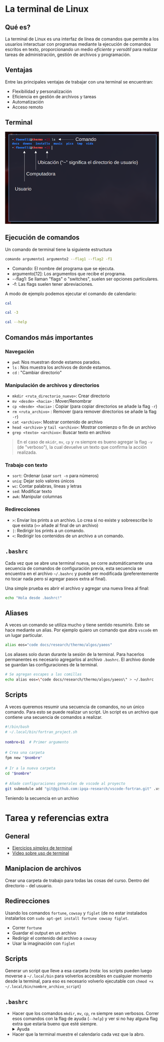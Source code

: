 # La terminal de Linux

## Qué es?

La terminal de Linux es una interfaz de línea de comandos que permite a los
usuarios interactuar con programas mediante la ejecución de comandos
escritos en texto, proporcionando un medio _eficiente y versátil_ para
realizar tareas de administración, gestión de archivos y programación.

## Ventajas

Entre las principales ventajas de trabajar con una terminal se encuentran:

- Flexibilidad y personalización
- Eficiencia en gestión de archivos y tareas
- Automatización
- Acceso remoto

## Terminal

![Terminal](figs/term_1.png)

## Ejecución de comandos

Un comando de terminal tiene la siguiente estructura

```bash
comando argumento1 argumento2 --flag1 --flag2 -f1
```
- Comando: El nombre del programa que se ejecuta.
- argumento[12]: Los argumentos que recibe el programa.
- --flag1: Se llaman "flags" o "switches", suelen ser opciones particulares.
- -f: Las flags suelen tener abreviaciones.


A modo de ejemplo podemos ejecutar el comando de calendario:

```bash
cal
```

```bash
cal -3
```

```bash
cal --help
```

## Comandos más importantes

### Navegación
- `pwd`: Nos muestran donde estamos parados.
- `ls` : Nos muestra los archivos de donde estamos.
- `cd` : "Cambiar directorio"

### Manipulación de archivos y directorios
- `mkdir <ruta_directorio_nuevo>`: Crear directorio
- `mv <desde> <hacia>` : Mover/Renombrar
- `cp <desde> <hacia>` : Copiar (para copiar directorios se añade la flag `-r`)
- `rm <ruta_archivo>` : Remover (para remover directorios se añade la flag `-r`)
- `cat <archivo>`: Mostrar contenido de archivo
- `head <archivo>` y `tail <archivo>`: Mostrar comienzo o fin de un archivo
- `grep <texto> <archivo>`: Buscar texto en archivo

> En el caso de `mkidr`, `mv`, `cp` y `rm` siempre es bueno agregar la flag
> `-v` (de "verboso"), la cual devuelve un texto que confirma la acción
> realizada.

### Trabajo con texto
- `sort`: Ordenar (usar `sort -n` para números)
- `uniq`: Dejar solo valores únicos
- `wc`: Contar palabras, líneas y letras
- `sed`: Modificar texto
- `awk`: Manipular columnas

### Redirecciones
- `>`: Enviar los prints a un archivo. Lo crea si no existe y sobreescribe lo
       que exista (`>>` añade al final de un archivo)
- `|`: Redirigir los prints a un comando.
- `<`: Redirigir los contenidos de un archivo a un comando.


## `.bashrc`
Cada vez que se abre una terminal nueva, se corre automáticamente una secuencia
de comandos de configuración previa, esta secuencia se encuentra en el archivo
`~/.bashrc` y puede ser modificada (preferentemente no tocar nada pero si
agregar pasos extra al final).

Una simple prueba es abrir el archivo y agregar una nueva línea al final:

```bash
echo "Hola desde .bashrc!"
```

## Aliases
A veces un comando se utiliza mucho y tiene sentido resumirlo. Esto se hace
mediante un alias. Por ejemplo quiero un comando que abra `vscode` en un lugar
particular.

```bash
alias eos="code docs/research/thermo/algos/yaeos"
```

Los aliases solo duran durante la sesión de la terminal. Para hacerlos permanentes
es necesario agregarlos al archivo `.bashrc`. El archivo donde se guardan
las configuraciones de la terminal.

```bash
# Se agregan escapes a las comillas
echo alias eos=\"code docs/research/thermo/algos/yaeos\" > ~/.bashrc
```

## Scripts
A veces queremos resumir una secuencia de comandos, no un único comando.
Para esto se puede realizar un script. Un script es un archivo que contiene
una secuencia de comandos a realizar.

```bash
#!/bin/bash
# ~/.local/bin/fortran_project.sh

nombre=$1  # Primer argumento

# Crea una carpeta 
fpm new "$nombre"

# Ir a la nueva carpeta
cd "$nombre"

# Añade configuraciones generales de vscode al proyecto
git submodule add "git@github.com:ipqa-research/vscode-fortran.git" .vscode
```

Teniendo la secuencia en un archivo

# Tarea y referencias extra


## General
- [Ejercicios *simples* de terminal](https://linuxjourney.com/lesson/the-shell)
- [Video sobre uso de terminal](https://www.youtube.com/watch?v=W4gE8k2RE_s&t=1581s)

## Maniplacion de archivos
Crear una carpeta de trabajo para todas las cosas del curso. Dentro del
  directorio `~` del usuario.

## Redirecciones
Usando los comandos `fortune`, `cowsay` y `figlet` (de no estar instalados
instalarlos con `sudo apt-get install fortune cowsay figlet`.

- Correr `fortune`
- Guardar el output en un archivo
- Redirigir el contenido del archivo a `cowsay`
- Usar la imaginación con `figlet`

## Scripts
Generar un script que lleve a esa carpeta (nota: los scripts pueden luego
moverse a `~/.local/bin` para volverlos accesibles en cualquier momento desde
la terminal, para eso es necesario volverlo ejecutable con `chmod +x
~/.local/bin/nombre_archivo_script`)

## `.bashrc`
- Hacer que los comandos `mkdir`, `mv`, `cp`, `rm` siempre sean verbosos.
  Correr esos comandos con la flag de ayuda (`--help`) y ver si no hay alguna
  flag extra que estaría bueno que esté siempre.
   <details>
     <summary>Ayuda</summary>
     Buscar alguna flag relacionada a sobreescribir (overwrite) archivos.
   </details>
- Hacer que la terminal muestre el calendario cada vez que la abro.
